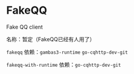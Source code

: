 # FakeQQ

Fake QQ client 

名称：暂定（FakeQQ已经有人用了）

`fakeqq` 依赖：`gambas3-runtime` `go-cqhttp-dev-git`

`fakeqq-with-runtime` 依赖：`go-cqhttp-dev-git`
